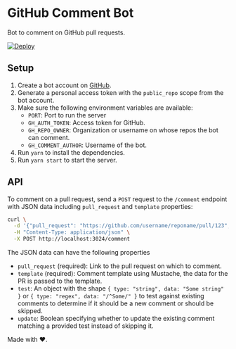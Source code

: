 # GitHub Comment Bot

Bot to comment on GitHub pull requests.

[![Deploy](https://www.herokucdn.com/deploy/button.svg)](https://heroku.com/deploy)

## Setup

1. Create a bot account on [GitHub](https://github.com/join).
2. Generate a personal access token with the `public_repo` scope from the bot account.
3. Make sure the following environment variables are available:
    - `PORT`: Port to run the server
    - `GH_AUTH_TOKEN`: Access token for GitHub.
    - `GH_REPO_OWNER`: Organization or username on whose repos the bot can comment.
    - `GH_COMMENT_AUTHOR`: Username of the bot.
4. Run `yarn` to install the dependencies.
5. Run `yarn start` to start the server.

## API

To comment on a pull request, send a `POST` request to the `/comment` endpoint with JSON data including `pull_request` and `template` properties:

```sh
curl \
  -d '{"pull_request": "https://github.com/username/reponame/pull/123", "template": "It works!"}' \
  -H "Content-Type: application/json" \
  -X POST http://localhost:3024/comment
```

The JSON data can have the following properties

- `pull_request` (required): Link to the pull request on which to comment.
- `template` (required): Comment template using Mustache, the data for the PR is passed to the template.
- `test`: An object with the shape `{ type: "string", data: "Some string" }` or `{ type: "regex", data: "/^Some/" }` to test against existing comments to determine if it should be a new comment or should be skipped.
- `update`: Boolean specifying whether to update the existing comment matching a provided test instead of skipping it.

Made with ❤️.
